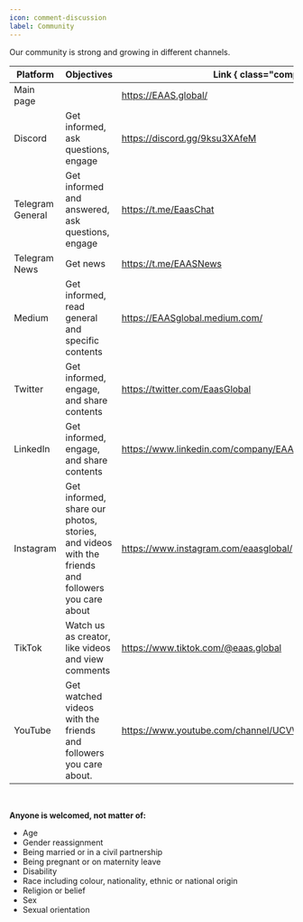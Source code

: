 ```yaml
---
icon: comment-discussion
label: Community
---
```


Our community is strong and growing in different channels.


Platform | Objectives | Link { class="compact" }
--- | --- | ---
Main page |   | https://EAAS.global/
Discord | Get informed, ask questions, engage | https://discord.gg/9ksu3XAfeM
Telegram General | Get informed and answered, ask questions, engage | https://t.me/EaasChat
Telegram News | Get news | https://t.me/EAASNews
Medium | Get informed, read general and specific contents | https://EAASglobal.medium.com/
Twitter | Get informed, engage, and share contents | https://twitter.com/EaasGlobal
LinkedIn | Get informed, engage, and share contents | https://www.linkedin.com/company/EAASglobal/
Instagram | Get informed, share our photos, stories, and videos with the friends and followers you care about | https://www.instagram.com/eaasglobal/
TikTok | Watch us as creator, like videos and view comments | https://www.tiktok.com/@eaas.global
YouTube | Get watched videos with the friends and followers you care about. | https://www.youtube.com/channel/UCVWwEakONV5TpBVAZPIQbTA
​

**Anyone is welcomed, not matter of:**
- Age
- Gender reassignment
- Being married or in a civil partnership
- Being pregnant or on maternity leave
- Disability
- Race including colour, nationality, ethnic or national origin
- Religion or belief
- Sex
- Sexual orientation